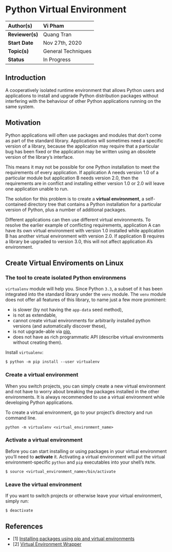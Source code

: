 # Python Virtual Environment

| **Author(s)** | Vi Pham|
| :------------ | :-------------------------------------------------------------------------------------------- |
| **Reviewer(s)** | Quang Tran |
| **Start Date** | Nov 27th, 2020 |
| **Topic(s)** | General Techniques |
| **Status**       | In Progress |

## Introduction

A cooperatively isolated runtime environment that allows Python users and applications to install and upgrade Python distribution packages without interfering with the behaviour of other Python applications running on the same system.

## Motivation

Python applications will often use packages and modules that don’t come as part of the standard library. Applications will sometimes need a specific version of a library, because the application may require that a particular bug has been fixed or the application may be written using an obsolete version of the library’s interface.

This means it may not be possible for one Python installation to meet the requirements of every application. If application A needs version 1.0 of a particular module but application B needs version 2.0, then the requirements are in conflict and installing either version 1.0 or 2.0 will leave one application unable to run.

The solution for this problem is to create a **virtual environment**, a self-contained directory tree that contains a Python installation for a particular version of Python, plus a number of additional packages.

Different applications can then use different virtual environments. To resolve the earlier example of conflicting requirements, application A can have its own virtual environment with version 1.0 installed while application B has another virtual environment with version 2.0. If application B requires a library be upgraded to version 3.0, this will not affect application A’s environment.

## Create Virtual Enviroments on Linux

### The tool to create isolated Python environmens

`virtualenv` module will help you. Since Python `3.3`, a subset of it has been integrated into the standard library under the `venv` module. The `venv` module does not offer all features of this library, to name just a few more prominent:
- is slower (by not having the `app-data` seed method),
- is not as extendable,
- cannot create virtual environments for arbitrarily installed python versions (and automatically discover these),
- is not upgrade-able via [pip](pip),
- does not have as rich programmatic API (describe virtual environments without creating them).

Install `virtualenv`:
```
$ python -m pip install --user virtualenv
```

### Create a virtual environment

When you switch projects, you can simply create a new virtual environment and not have to worry about breaking the packages installed in the other environments. It is always recommended to use a virtual environment while developing Python applications.

To create a virtual environment, go to your project’s directory and run command line.
```
python -m virtualenv <virtual_environment_name>
```

### Activate a virtual environment

Before you can start installing or using packages in your virtual environment you’ll need to **activate** it. Activating a virtual environment will put the virtual environment-specific `python` and `pip` executables into your shell’s `PATH`.

```
$ source <virtual_environment_name>/bin/activate
```

### Leave the virtual environment

If you want to switch projects or otherwise leave your virtual environment, simply run:

```
$ deactivate
```

## References


- [1] [Installing packages using pip and virtual environments](https://packaging.python.org/guides/installing-using-pip-and-virtual-environments/)
- [2] [Virtual Environment Wrapper](https://www.bogotobogo.com/python/python_virtualenv_virtualenvwrapper.php)
